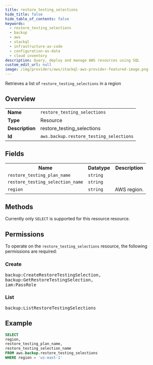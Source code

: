```yaml
---
title: restore_testing_selections
hide_title: false
hide_table_of_contents: false
keywords:
  - restore_testing_selections
  - backup
  - aws
  - stackql
  - infrastructure-as-code
  - configuration-as-data
  - cloud inventory
description: Query, deploy and manage AWS resources using SQL
custom_edit_url: null
image: /img/providers/aws/stackql-aws-provider-featured-image.png
---
```

Retrieves a list of <code>restore_testing_selections</code> in a region

## Overview
<table><tbody>
<tr><td><b>Name</b></td><td><code>restore_testing_selections</code></td></tr>
<tr><td><b>Type</b></td><td>Resource</td></tr>
<tr><td><b>Description</b></td><td>restore_testing_selections</td></tr>
<tr><td><b>Id</b></td><td><code>aws.backup.restore_testing_selections</code></td></tr>
</tbody></table>

## Fields
<table><tbody>
<tr><th>Name</th><th>Datatype</th><th>Description</th></tr>
<tr><td><code>restore_testing_plan_name</code></td><td><code>string</code></td><td></td></tr>
<tr><td><code>restore_testing_selection_name</code></td><td><code>string</code></td><td></td></tr>
<tr><td><code>region</code></td><td><code>string</code></td><td>AWS region.</td></tr>

</tbody></table>

## Methods
Currently only <code>SELECT</code> is supported for this resource resource.

## Permissions

To operate on the <code>restore_testing_selections</code> resource, the following permissions are required:

### Create
<pre>
backup:CreateRestoreTestingSelection,
backup:GetRestoreTestingSelection,
iam:PassRole</pre>

### List
<pre>
backup:ListRestoreTestingSelections</pre>


## Example
```sql
SELECT
region,
restore_testing_plan_name,
restore_testing_selection_name
FROM aws.backup.restore_testing_selections
WHERE region = 'us-east-1'
```
